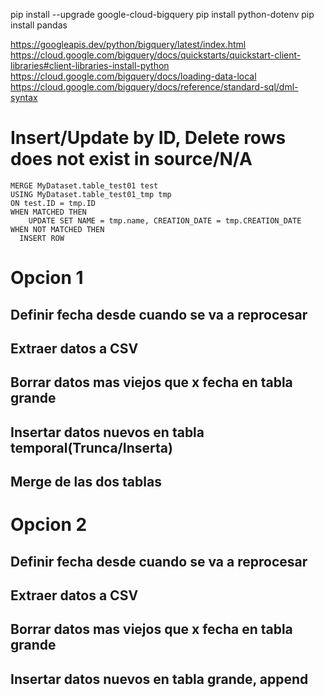 pip install --upgrade google-cloud-bigquery
pip install python-dotenv
pip install pandas

https://googleapis.dev/python/bigquery/latest/index.html
https://cloud.google.com/bigquery/docs/quickstarts/quickstart-client-libraries#client-libraries-install-python
https://cloud.google.com/bigquery/docs/loading-data-local
https://cloud.google.com/bigquery/docs/reference/standard-sql/dml-syntax

# Insert/Update by ID, Delete rows does not exist in source/N/A

```
MERGE MyDataset.table_test01 test
USING MyDataset.table_test01_tmp tmp
ON test.ID = tmp.ID
WHEN MATCHED THEN
    UPDATE SET NAME = tmp.name, CREATION_DATE = tmp.CREATION_DATE
WHEN NOT MATCHED THEN
  INSERT ROW
```

# Opcion 1

## Definir fecha desde cuando se va a reprocesar
## Extraer datos a CSV
## Borrar datos mas viejos que x fecha en tabla grande
## Insertar datos nuevos en tabla temporal(Trunca/Inserta)
## Merge de las dos tablas

# Opcion 2

## Definir fecha desde cuando se va a reprocesar
## Extraer datos a CSV
## Borrar datos mas viejos que x fecha en tabla grande
## Insertar datos nuevos en tabla grande, append
